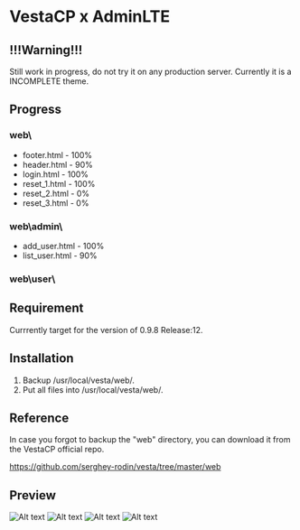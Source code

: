 # VestaCP x AdminLTE

## !!!Warning!!!

Still work in progress, do not try it on any production server. Currently it is a INCOMPLETE theme.

## Progress

### web\
* footer.html	- 100%
* header.html - 90%
* login.html - 100% 
* reset_1.html - 100%
* reset_2.html - 0%
* reset_3.html - 0%

### web\admin\
* add_user.html - 100%
* list_user.html - 90%

### web\user\

## Requirement
Currrently target for the version of	0.9.8 Release:12.

## Installation
1. Backup /usr/local/vesta/web/.
1. Put all files into /usr/local/vesta/web/.

## Reference
In case you forgot to backup the "web" directory, you can download it from the VestaCP official repo.

https://github.com/serghey-rodin/vesta/tree/master/web

## Preview

![Alt text](https://louislam.net/blog/wp-content/uploads/2015/03/n01692.png)
![Alt text](https://louislam.net/blog/wp-content/uploads/2015/03/n01695.png)
![Alt text](https://louislam.net/blog/wp-content/uploads/2015/03/n01694.png)
![Alt text](https://louislam.net/blog/wp-content/uploads/2015/03/n01693.png)

